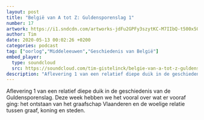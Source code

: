 ```yaml
---
layout: post
title: "België van A tot Z: Guldensporenslag 1"
number: 17
artwork: https://i1.sndcdn.com/artworks-jdFu2GPFy3szytKC-M7IIbQ-t500x500.jpg
author: Tim
date: 2020-05-13 00:02:26 +0200
categories: podcast
tag: ["oorlog","Middeleeuwen","Geschiedenis van België"]
embed_player:
  type: soundcloud
  src: https://soundcloud.com/tim-gistelinck/belgie-van-a-tot-z-guldensporenslag-1
description: "Aflevering 1 van een relatief diepe duik in de geschiedenis van de Guldensporenslag."
---
```

Aflevering 1 van een relatief diepe duik in de geschiedenis van de Guldensporenslag. Deze week hebben we het vooral over wat er vooraf ging: het ontstaan van het graafschap Vlaanderen en de woelige relatie tussen graaf, koning en steden.
